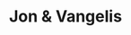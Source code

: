 ---
title: "Jon & Vangelis"
summary: "Collaboration between vocalist and keyboard player . Active from the late 1970s to the early 1990s. Songwriting credits should be split into their respective PANs with ANVs as appropriate."
slug: "jon-vangelis"
image: "jon-vangelis.jpg"
apple_music_artist_url: "https://music.apple.com/gb/artist/jon-vangelis/2547034"
wikipedia_url: "none"
---